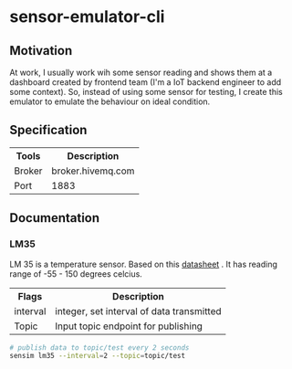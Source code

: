 # sensor-emulator-cli
## Motivation
At work, I usually work wih some sensor reading and shows them at a dashboard created by 
frontend team (I'm a IoT backend engineer to add some context). So, instead of using some sensor for testing, 
I create this emulator to emulate the behaviour on ideal condition.
## Specification
<table>
  <tr>
    <th>Tools</th>
    <th>Description</th>
  <tr>
    <td>Broker</td>
    <td>broker.hivemq.com</td>
  </tr>
  <tr>
    <td>Port</td>
    <td>1883</td>
  </tr>
 </tr>
</table>

## Documentation
### LM35
LM 35 is a temperature sensor. Based on this [datasheet](https://www.ti.com/lit/ds/symlink/lm35.pdf?HQS=TI-null-null-alldatasheets-df-pf-SEP-wwe)
. It has reading range of -55 - 150 degrees celcius.
<table>
  <tr>
    <th>Flags</th>
    <th>Description</th>
  <tr>
    <td>interval</td>
    <td>integer, set interval of data transmitted</td>
  </tr>
  <tr>
    <td>Topic</td>
    <td>Input topic endpoint for publishing</td>
  </tr>
 </tr>
</table>

```bash
# publish data to topic/test every 2 seconds
sensim lm35 --interval=2 --topic=topic/test
```